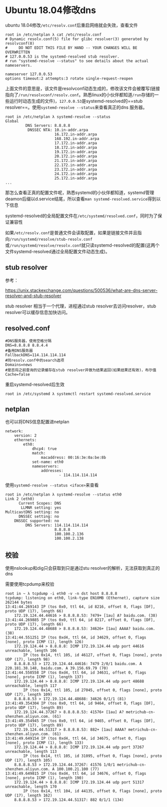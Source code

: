 # Ubuntu 18.04修改dns

ubuntu 18.04修改`/etc/resolv.conf`后重启网络就会失效，查看文件

```
root in /etc/netplan λ cat /etc/resolv.conf
# Dynamic resolv.conf(5) file for glibc resolver(3) generated by resolvconf(8)
#     DO NOT EDIT THIS FILE BY HAND -- YOUR CHANGES WILL BE OVERWRITTEN
# 127.0.0.53 is the systemd-resolved stub resolver.
# run "systemd-resolve --status" to see details about the actual nameservers.

nameserver 127.0.0.53
options timeout:2 attempts:3 rotate single-request-reopen
```

上面文件的意思是，该文件是resolvconf动态生成的，修改该文件会被覆写(链接指向了`/run/resolvconf/resolv.conf`。熟悉linux的小伙伴都知道`/run`存储的一些运行时动态生成的文件)，`127.0.0.53`是systemd-resolved的==stub resolver==。使用`systemd-resolve --status`来查看真正的dns 服务器。

```
root in /etc/netplan λ systemd-resolve --status
Global
         DNS Servers: 8.8.8.8
          DNSSEC NTA: 10.in-addr.arpa
                      16.172.in-addr.arpa
                      168.192.in-addr.arpa
                      17.172.in-addr.arpa
                      18.172.in-addr.arpa
                      19.172.in-addr.arpa
                      20.172.in-addr.arpa
                      21.172.in-addr.arpa
                      22.172.in-addr.arpa
                      23.172.in-addr.arpa
                      24.172.in-addr.arpa
                      25.172.in-addr.arpa
...
```

那怎么查看正真的配置文件呢，熟悉systemd的小伙伴都知道，systemd管理deamon后缀以d.service结尾，所以查看`man systemd-resolved.service`得到以下信息

systemd-resolved的全局配置文件在`/etc/systemd/resolved.conf`，同时为了保证兼容性

如果`/etc/resolv.conf`是普通文件会读取配置，如果是链接文件并且指向`/run/systemd/resolve/stub-resolv.conf` 或`/run/systemd/resolve/resolv.conf`就只读systemd-resolved的配置(这两个文件systemd-resolved通过全局配置文件动态生成)。

## stub resolver

参考：

https://unix.stackexchange.com/questions/500536/what-are-dns-server-resolver-and-stub-resolver

stub resolver 相当于一个代理，进程通过stub resolver去访问resolver，stub resolver可以缓存信息加快访问。

## resolved.conf

```
#DNS服务器，使用空格分隔
DNS=8.8.8.8 8.8.4.4 
#备用DNS服务器
FallbackDNS=114.114.114.114
#同resolv.conf中的search选项
Domains=news
#是否将之前查询的记录缓存在stub resolver并做为结果返回(如果结果还有效)，布尔值
Cache=false
```

重启systemd-resolved后生效

```
root in /etc/systemd λ systemctl restart systemd-resolved.service
```

## netplan

也可以将DNS信息配置进netplan

```
network:
    version: 2
    ethernets:
        eth0:
            dhcp4: true
            match:
                macaddress: 00:16:3e:0a:be:8b
            set-name: eth0
            nameservers:
                addresses:
                        - 114.114.114.114
```

使用`systemd-resolve --status <iface>`来查看

```
root in /etc/netplan λ systemd-resolve --status eth0
Link 2 (eth0)
      Current Scopes: DNS
       LLMNR setting: yes
MulticastDNS setting: no
      DNSSEC setting: no
    DNSSEC supported: no
         DNS Servers: 114.114.114.114
                      8.8.8.8
                      100.100.2.136
                      100.100.2.138
```

## 校验

使用nslookup和dig只会获取到只是通过stu resolver的解析，无法获取到真正的dns

需要使用tcpdump来校验

```
root in ~ λ tcpdump -i eth0 -v -n dst host 8.8.8.8
tcpdump: listening on eth0, link-type EN10MB (Ethernet), capture size 262144 bytes
13:41:44.269143 IP (tos 0x0, ttl 64, id 8216, offset 0, flags [DF], proto UDP (17), length 66)
    172.19.124.44.44616 > 8.8.8.8.53: 7479+ [1au] A? baidu.com. (38)
13:41:44.269885 IP (tos 0x0, ttl 64, id 8217, offset 0, flags [DF], proto UDP (17), length 66)
    172.19.124.44.48688 > 8.8.8.8.53: 34626+ [1au] AAAA? baidu.com. (38)
13:41:44.551251 IP (tos 0xd4, ttl 64, id 34629, offset 0, flags [none], proto ICMP (1), length 126)
    172.19.124.44 > 8.8.8.8: ICMP 172.19.124.44 udp port 44616 unreachable, length 106
        IP (tos 0x14, ttl 105, id 46127, offset 0, flags [none], proto UDP (17), length 98)
    8.8.8.8.53 > 172.19.124.44.44616: 7479 2/0/1 baidu.com. A 220.181.38.148, baidu.com. A 39.156.69.79 (70)
13:41:44.558558 IP (tos 0xd4, ttl 64, id 34631, offset 0, flags [none], proto ICMP (1), length 137)
    172.19.124.44 > 8.8.8.8: ICMP 172.19.124.44 udp port 48688 unreachable, length 117
        IP (tos 0x14, ttl 105, id 27045, offset 0, flags [none], proto UDP (17), length 109)
    8.8.8.8.53 > 172.19.124.44.48688: 34626 0/1/1 (81)
13:41:49.354304 IP (tos 0x0, ttl 64, id 9464, offset 0, flags [DF], proto UDP (17), length 89)
    172.19.124.44.37267 > 8.8.8.8.53: 41576+ [1au] A? metrichub-cn-shenzhen.aliyun.com. (61)
13:41:49.354945 IP (tos 0x0, ttl 64, id 9465, offset 0, flags [DF], proto UDP (17), length 89)
    172.19.124.44.51317 > 8.8.8.8.53: 882+ [1au] AAAA? metrichub-cn-shenzhen.aliyun.com. (61)
13:41:49.649154 IP (tos 0xd4, ttl 64, id 34675, offset 0, flags [none], proto ICMP (1), length 133)
    172.19.124.44 > 8.8.8.8: ICMP 172.19.124.44 udp port 37267 unreachable, length 113
        IP (tos 0x14, ttl 105, id 31095, offset 0, flags [none], proto UDP (17), length 105)
    8.8.8.8.53 > 172.19.124.44.37267: 41576 1/0/1 metrichub-cn-shenzhen.aliyun.com. A 100.100.21.100 (77)
13:41:49.649815 IP (tos 0xd4, ttl 64, id 34676, offset 0, flags [none], proto ICMP (1), length 190)
    172.19.124.44 > 8.8.8.8: ICMP 172.19.124.44 udp port 51317 unreachable, length 170
        IP (tos 0x14, ttl 104, id 44135, offset 0, flags [none], proto UDP (17), length 162)
    8.8.8.8.53 > 172.19.124.44.51317: 882 0/1/1 (134)

```

